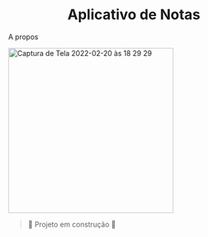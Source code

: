 <h1 align="center"> Aplicativo de Notas</h1>

A propos


<img width="331" alt="Captura de Tela 2022-02-20 às 18 29 29" src="https://user-images.githubusercontent.com/69095817/154868280-d74fdfa9-9388-4248-8961-cce0f447aeea.png">


> :construction: Projeto em construção :construction:
